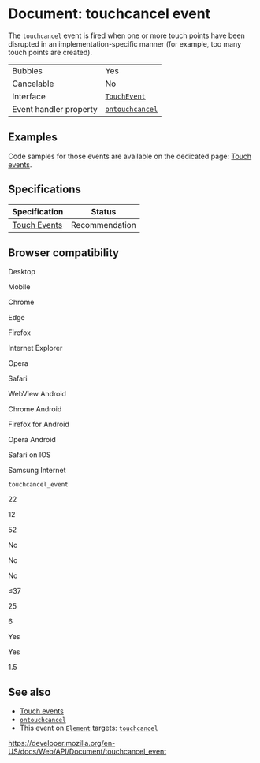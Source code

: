 # Document: touchcancel event

The `touchcancel` event is fired when one or more touch points have been disrupted in an implementation-specific manner (for example, too many touch points are created).

<table><tbody><tr class="odd"><td>Bubbles</td><td>Yes</td></tr><tr class="even"><td>Cancelable</td><td>No</td></tr><tr class="odd"><td>Interface</td><td><a href="../touchevent"><code>TouchEvent</code></a></td></tr><tr class="even"><td>Event handler property</td><td><a href="../globaleventhandlers/ontouchcancel"><code>ontouchcancel</code></a></td></tr></tbody></table>

## Examples

Code samples for those events are available on the dedicated page: [Touch events](../touch_events).

## Specifications

<table><thead><tr class="header"><th>Specification</th><th>Status</th></tr></thead><tbody><tr class="odd"><td><a href="https://www.w3.org/TR/touch-events/#event-touchcancel">Touch Events</a></td><td><span class="spec-rec">Recommendation</span></td></tr></tbody></table>

## Browser compatibility

Desktop

Mobile

Chrome

Edge

Firefox

Internet Explorer

Opera

Safari

WebView Android

Chrome Android

Firefox for Android

Opera Android

Safari on IOS

Samsung Internet

`touchcancel_event`

22

12

52

No

No

No

≤37

25

6

Yes

Yes

1.5

## See also

- [Touch events](../touch_events)
- [`ontouchcancel`](../globaleventhandlers/ontouchcancel)
- This event on [`Element`](../element) targets: [`touchcancel`](../element/touchcancel_event)

<a href="https://developer.mozilla.org/en-US/docs/Web/API/Document/touchcancel_event" class="_attribution-link">https://developer.mozilla.org/en-US/docs/Web/API/Document/touchcancel_event</a>
